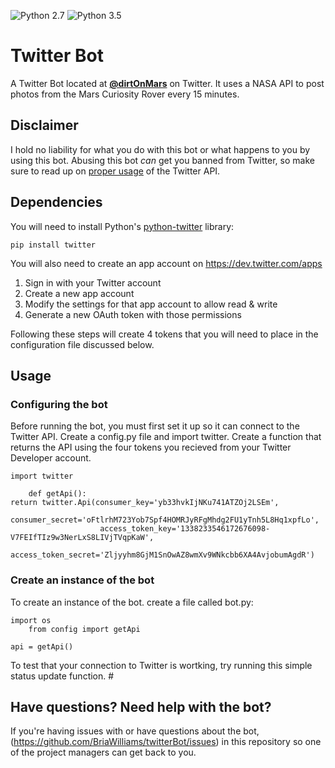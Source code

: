 ![Python 2.7](https://img.shields.io/badge/python-2.7-blue.svg)
![Python 3.5](https://img.shields.io/badge/python-3.5-blue.svg)


# Twitter Bot

A Twitter Bot located at <a href="twitter.com/dirtOnMars"><b>@dirtOnMars</b></a> on Twitter. It uses a NASA API to post photos from the Mars Curiosity Rover every 15 minutes.

## Disclaimer

I hold no liability for what you do with this bot or what happens to you by using this bot. Abusing this bot *can* get you banned from Twitter, so make sure to read up on [proper usage](https://support.twitter.com/articles/76915-automation-rules-and-best-practices) of the Twitter API.

## Dependencies

You will need to install Python's [python-twitter](https://github.com/sixohsix/twitter/) library:

    pip install twitter

You will also need to create an app account on https://dev.twitter.com/apps

1. Sign in with your Twitter account
2. Create a new app account
3. Modify the settings for that app account to allow read & write
4. Generate a new OAuth token with those permissions

Following these steps will create 4 tokens that you will need to place in the configuration file discussed below.

## Usage

### Configuring the bot

Before running the bot, you must first set it up so it can connect to the Twitter API. Create a config.py file and import twitter. Create a function that returns the API using the four tokens you recieved from your Twitter Developer account.
      
    import twitter
		
		def getApi():
    return twitter.Api(consumer_key='yb33hvkIjNKu741ATZOj2LSEm',
                        consumer_secret='oFtlrhM723Yob7Spf4HOMRJyRFgMhdg2FU1yTnh5L8Hq1xpfLo',
                        access_token_key='1338233546172676098-V7FEIfTIz9w3NerLxS8LIVjTVqpKaW',
                        access_token_secret='Zljyyhm8GjM1SnOwAZ8wmXv9WNkcbb6XA4AvjobumAgdR')


### Create an instance of the bot

To create an instance of the bot. create a file called bot.py:

    import os
		from config import getApi
    
    api = getApi()

To test that your connection to Twitter is wortking, try running this simple status update function.
	#

  
    
## Have questions? Need help with the bot?

If you're having issues with or have questions about the bot, (https://github.com/BriaWilliams/twitterBot/issues) in this repository so one of the project managers can get back to you. 

